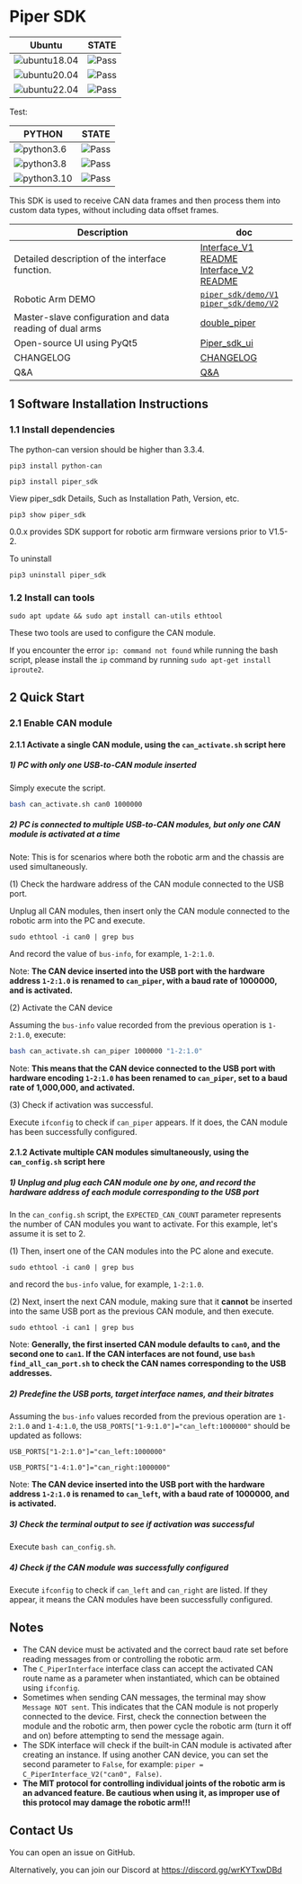 # Piper SDK

|Ubuntu |STATE|
|---|---|
|![ubuntu18.04](https://img.shields.io/badge/Ubuntu-18.04-orange.svg)|![Pass](https://img.shields.io/badge/Pass-blue.svg)|
|![ubuntu20.04](https://img.shields.io/badge/Ubuntu-20.04-orange.svg)|![Pass](https://img.shields.io/badge/Pass-blue.svg)|
|![ubuntu22.04](https://img.shields.io/badge/Ubuntu-22.04-orange.svg)|![Pass](https://img.shields.io/badge/Pass-blue.svg)|

Test:

|PYTHON |STATE|
|---|---|
|![python3.6](https://img.shields.io/badge/Python-3.6-blue.svg)|![Pass](https://img.shields.io/badge/Pass-blue.svg)|
|![python3.8](https://img.shields.io/badge/Python-3.8-blue.svg)|![Pass](https://img.shields.io/badge/Pass-blue.svg)|
|![python3.10](https://img.shields.io/badge/Python-3.10-blue.svg)|![Pass](https://img.shields.io/badge/Pass-blue.svg)|

This SDK is used to receive CAN data frames and then process them into custom data types, without including data offset frames.

|Description |doc|
|---|---|
|Detailed description of the interface function.|[Interface_V1 README](./asserts/V1/INTERFACE_V1.MD) <br> [Interface_V2 README](./asserts/V2/INTERFACE_V2.MD)|
|Robotic Arm DEMO| [`piper_sdk/demo/V1`](./demo/V1/README.MD) <br> [`piper_sdk/demo/V2`](./demo/V2/README.MD) |
|Master-slave configuration and data reading of dual arms| [double_piper](./asserts/double_piper.MD) |
| Open-source UI using PyQt5 | [Piper_sdk_ui](<https://github.com/agilexrobotics/Piper_sdk_ui.git>) |
|CHANGELOG|[CHANGELOG](./CHANGELOG.MD)|
|Q&A|[Q&A](./asserts/Q&A.MD)|

## 1 Software Installation Instructions

### 1.1 Install dependencies

The python-can version should be higher than 3.3.4.

```shell
pip3 install python-can
```

```shell
pip3 install piper_sdk
```

View piper_sdk Details, Such as Installation Path, Version, etc.

```shell
pip3 show piper_sdk
```

0.0.x provides SDK support for robotic arm firmware versions prior to V1.5-2.

To uninstall

```shell
pip3 uninstall piper_sdk
```

### 1.2 Install can tools

```shell
sudo apt update && sudo apt install can-utils ethtool
```

These two tools are used to configure the CAN module.

If you encounter the error `ip: command not found` while running the bash script, please install the `ip` command by running `sudo apt-get install iproute2`.

## 2 Quick Start

### 2.1 Enable CAN module

#### 2.1.1 Activate a single CAN module, **using the `can_activate.sh` script here**

##### 1) PC with only one USB-to-CAN module inserted

Simply execute the script.

```bash
bash can_activate.sh can0 1000000
```

##### 2) PC is connected to multiple USB-to-CAN modules, but only one CAN module is activated at a time

Note: This is for scenarios where both the robotic arm and the chassis are used simultaneously.

(1) Check the hardware address of the CAN module connected to the USB port.  

Unplug all CAN modules, then insert only the CAN module connected to the robotic arm into the PC and execute.

```shell
sudo ethtool -i can0 | grep bus
```

And record the value of `bus-info`, for example, `1-2:1.0`.

Note: **The CAN device inserted into the USB port with the hardware address `1-2:1.0` is renamed to `can_piper`, with a baud rate of 1000000, and is activated.**

(2) Activate the CAN device

Assuming the `bus-info` value recorded from the previous operation is `1-2:1.0`, execute:

```bash
bash can_activate.sh can_piper 1000000 "1-2:1.0"
```

Note: **This means that the CAN device connected to the USB port with hardware encoding `1-2:1.0` has been renamed to `can_piper`, set to a baud rate of 1,000,000, and activated.**

(3) Check if activation was successful.

Execute `ifconfig` to check if `can_piper` appears. If it does, the CAN module has been successfully configured.

#### 2.1.2 Activate multiple CAN modules simultaneously, **using the `can_config.sh` script here**

##### 1) Unplug and plug each CAN module one by one, and record the hardware address of each module corresponding to the USB port

In the `can_config.sh` script, the `EXPECTED_CAN_COUNT` parameter represents the number of CAN modules you want to activate. For this example, let's assume it is set to 2.

(1) Then, insert one of the CAN modules into the PC alone and execute.

```shell
sudo ethtool -i can0 | grep bus
```

and record the `bus-info` value, for example, `1-2:1.0`.

(2) Next, insert the next CAN module, making sure that it **cannot** be inserted into the same USB port as the previous CAN module, and then execute.

```shell
sudo ethtool -i can1 | grep bus
```

Note: **Generally, the first inserted CAN module defaults to `can0`, and the second one to `can1`. If the CAN interfaces are not found, use `bash find_all_can_port.sh` to check the CAN names corresponding to the USB addresses.**

##### 2) Predefine the USB ports, target interface names, and their bitrates

Assuming the `bus-info` values recorded from the previous operation are `1-2:1.0` and `1-4:1.0`, the `USB_PORTS["1-9:1.0"]="can_left:1000000"` should be updated as follows:

`USB_PORTS["1-2:1.0"]="can_left:1000000"`

`USB_PORTS["1-4:1.0"]="can_right:1000000"`

Note: **The CAN device inserted into the USB port with the hardware address `1-2:1.0` is renamed to `can_left`, with a baud rate of 1000000, and is activated.**

##### 3) Check the terminal output to see if activation was successful

Execute `bash can_config.sh`.

##### 4) Check if the CAN module was successfully configured

Execute `ifconfig` to check if `can_left` and `can_right` are listed. If they appear, it means the CAN modules have been successfully configured.

## Notes

- The CAN device must be activated and the correct baud rate set before reading messages from or controlling the robotic arm.
- The `C_PiperInterface` interface class can accept the activated CAN route name as a parameter when instantiated, which can be obtained using `ifconfig`.
- Sometimes when sending CAN messages, the terminal may show `Message NOT sent`. This indicates that the CAN module is not properly connected to the device. First, check the connection between the module and the robotic arm, then power cycle the robotic arm (turn it off and on) before attempting to send the message again.
- The SDK interface will check if the built-in CAN module is activated after creating an instance. If using another CAN device, you can set the second parameter to `False`, for example: `piper = C_PiperInterface_V2("can0", False)`.
- **The MIT protocol for controlling individual joints of the robotic arm is an advanced feature. Be cautious when using it, as improper use of this protocol may damage the robotic arm!!!**

## Contact Us

You can open an issue on GitHub.

Alternatively, you can join our Discord at <https://discord.gg/wrKYTxwDBd>
